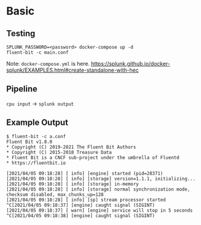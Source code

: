 # Basic

## Testing

```
SPLUNK_PASSWORD=<password> docker-compose up -d
fluent-bit -c main.conf
```

Note: `docker-compose.yml` is here.
https://splunk.github.io/docker-splunk/EXAMPLES.html#create-standalone-with-hec

## Pipeline

`cpu input` -> `splunk output`

## Example Output

```
$ fluent-bit -c a.conf 
Fluent Bit v1.8.0
* Copyright (C) 2019-2021 The Fluent Bit Authors
* Copyright (C) 2015-2018 Treasure Data
* Fluent Bit is a CNCF sub-project under the umbrella of Fluentd
* https://fluentbit.io

[2021/04/05 09:18:28] [ info] [engine] started (pid=28371)
[2021/04/05 09:18:28] [ info] [storage] version=1.1.1, initializing...
[2021/04/05 09:18:28] [ info] [storage] in-memory
[2021/04/05 09:18:28] [ info] [storage] normal synchronization mode, checksum disabled, max_chunks_up=128
[2021/04/05 09:18:28] [ info] [sp] stream processor started
^C[2021/04/05 09:18:37] [engine] caught signal (SIGINT)
[2021/04/05 09:18:37] [ warn] [engine] service will stop in 5 seconds
^C[2021/04/05 09:18:38] [engine] caught signal (SIGINT)
```